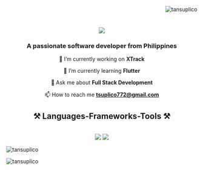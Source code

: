 <p align="right"> <img src="https://komarev.com/ghpvc/?username=tansuplico&label=Profile%20views&color=0e75b6&style=flat" alt="tansuplico" /> </p>

<h1 align="center">
    <img src="https://readme-typing-svg.herokuapp.com/?font=Righteous&size=35&center=true&vCenter=true&width=500&height=70&duration=4000&lines=Hi+There!+👋;+I'm+Tristan+Suplico!;" />
</h1>

<h3 align="center">A passionate software developer from Philippines</h3>



<div align="center">
 
🔭 I’m currently working on **XTrack**

🌱 I’m currently learning **Flutter**

💬 Ask me about **Full Stack Development**

📫 How to reach me **tsuplico772@gmail.com**

 </div>

<h2 align="center">⚒️ Languages-Frameworks-Tools ⚒️</h2>
<br/>
<div align="center">
    <img src="https://skillicons.dev/icons?i=vite,npm,postman,vscode,github,figma,tailwind,redux,git" />
    <img src="https://skillicons.dev/icons?i=html,css,react,nodejs,python,javascript,typescript,express,mongodb,discord" /><br>
</div>

<p><img align="center" src="https://github-readme-stats.vercel.app/api/top-langs?username=tansuplico&show_icons=true&locale=en&layout=compact" alt="tansuplico" /></p>

<p><img align="center" src="https://github-readme-streak-stats.herokuapp.com/?user=tansuplico&" alt="tansuplico" /></p>
